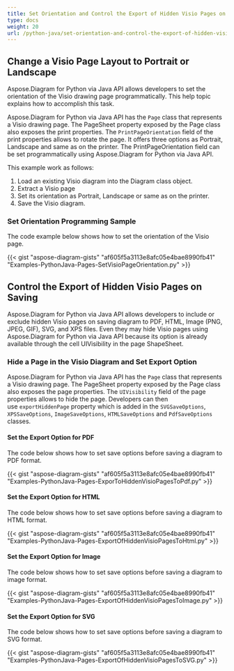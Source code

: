 ```yaml
---
title: Set Orientation and Control the Export of Hidden Visio Pages on Saving
type: docs
weight: 20
url: /python-java/set-orientation-and-control-the-export-of-hidden-visio-pages-on-saving/
---
```


## **Change a Visio Page Layout to Portrait or Landscape**
Aspose.Diagram for Python via Java API allows developers to set the orientation of the Visio drawing page programmatically. This help topic explains how to accomplish this task.

Aspose.Diagram for Python via Java API has the `Page` class that represents a Visio drawing page. The PageSheet property exposed by the Page class also exposes the print properties. The `PrintPageOrientation` field of the print properties allows to rotate the page. It offers three options as Portrait, Landscape and same as on the printer. The PrintPageOrientation field can be set programmatically using Aspose.Diagram for Python via Java API.

This example work as follows:

1. Load an existing Visio diagram into the Diagram class object.
1. Extract a Visio page
1. Set its orientation as Portrait, Landscape or same as on the printer.
1. Save the Visio diagram.

### **Set Orientation Programming Sample**
The code example below shows how to set the orientation of the Visio page.

{{< gist "aspose-diagram-gists" "af605f5a3113e8afc05e4bae8990fb41" "Examples-PythonJava-Pages-SetVisioPageOrientation.py" >}}

## **Control the Export of Hidden Visio Pages on Saving**
Aspose.Diagram for Python via Java API allows developers to include or exclude hidden Visio pages on saving diagram to PDF, HTML, Image (PNG, JPEG, GIF), SVG, and XPS files. Even they may hide Visio pages using Aspose.Diagram for Python via Java API because its option is already available through the cell UIVisibility in the page ShapeSheet.

### **Hide a Page in the Visio Diagram and Set Export Option**
Aspose.Diagram for Python via Java API has the `Page` class that represents a Visio drawing page. The PageSheet property exposed by the Page class also exposes the page properties. The `UIVisibility` field of the page properties allows to hide the page. Developers can then use `exportHiddenPage` property which is added in the `SVGSaveOptions`, `XPSSaveOptions`, `ImageSaveOptions`, `HTMLSaveOptions` and `PdfSaveOptions` classes.

#### **Set the Export Option for PDF**
The code below shows how to set save options before saving a diagram to PDF format.

{{< gist "aspose-diagram-gists" "af605f5a3113e8afc05e4bae8990fb41" "Examples-PythonJava-Pages-ExporToHiddenVisioPagesToPdf.py" >}}

#### **Set the Export Option for HTML**
The code below shows how to set save options before saving a diagram to HTML format.

{{< gist "aspose-diagram-gists" "af605f5a3113e8afc05e4bae8990fb41" "Examples-PythonJava-Pages-ExportOfHiddenVisioPagesToHtml.py" >}}

#### **Set the Export Option for Image**
The code below shows how to set save options before saving a diagram to image format.

{{< gist "aspose-diagram-gists" "af605f5a3113e8afc05e4bae8990fb41" "Examples-PythonJava-Pages-ExportOfHiddenVisioPagesToImage.py" >}}

#### **Set the Export Option for SVG**
The code below shows how to set save options before saving a diagram to SVG format.

{{< gist "aspose-diagram-gists" "af605f5a3113e8afc05e4bae8990fb41" "Examples-PythonJava-Pages-ExportOfHiddenVisioPagesToSVG.py" >}}
